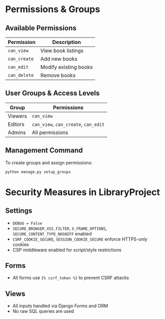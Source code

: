 # Permissions & Groups

## Available Permissions

| Permission       | Description          |
|------------------|----------------------|
| `can_view`       | View book listings   |
| `can_create`     | Add new books        |
| `can_edit`       | Modify existing books|
| `can_delete`     | Remove books         |

## User Groups & Access Levels

| Group    | Permissions                          |
|----------|--------------------------------------|
| Viewers  | `can_view`                           |
| Editors  | `can_view`, `can_create`, `can_edit` |
| Admins   | All permissions                      |

## Management Command

To create groups and assign permissions:
```bash
python manage.py setup_groups
```

# Security Measures in LibraryProject

## Settings

- `DEBUG = False`
- `SECURE_BROWSER_XSS_FILTER`, `X_FRAME_OPTIONS`, `SECURE_CONTENT_TYPE_NOSNIFF` enabled
- `CSRF_COOKIE_SECURE`, `SESSION_COOKIE_SECURE` enforce HTTPS-only cookies
- CSP middleware enabled for script/style restrictions

## Forms

- All forms use `{% csrf_token %}` to prevent CSRF attacks

## Views

- All inputs handled via Django Forms and ORM
- No raw SQL queries are used


